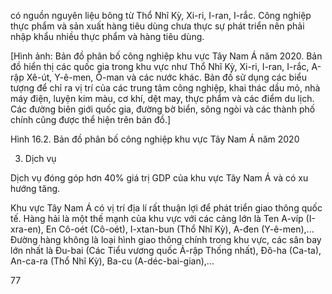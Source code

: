 có nguồn nguyên liệu bông từ Thổ Nhĩ Kỳ, Xi-ri, I-ran, I-rắc. Công nghiệp thực phẩm và sản xuất hàng tiêu dùng chưa thực sự phát triển nên phải nhập khẩu nhiều thực phẩm và hàng tiêu dùng.

[Hình ảnh: Bản đồ phân bố công nghiệp khu vực Tây Nam Á năm 2020. Bản đồ hiển thị các quốc gia trong khu vực như Thổ Nhĩ Kỳ, Xi-ri, I-ran, I-rắc, A-rập Xê-út, Y-ê-men, Ô-man và các nước khác. Bản đồ sử dụng các biểu tượng để chỉ ra vị trí của các trung tâm công nghiệp, khai thác dầu mỏ, nhà máy điện, luyện kim màu, cơ khí, dệt may, thực phẩm và các điểm du lịch. Các đường biên giới quốc gia, đường bờ biển, sông ngòi và các thành phố chính cũng được thể hiện trên bản đồ.]

Hình 16.2. Bản đồ phân bố công nghiệp khu vực Tây Nam Á năm 2020

3. Dịch vụ

Dịch vụ đóng góp hơn 40% giá trị GDP của khu vực Tây Nam Á và có xu hướng tăng.

Khu vực Tây Nam Á có vị trí địa lí rất thuận lợi để phát triển giao thông quốc tế. Hàng hải là một thế mạnh của khu vực với các cảng lớn là Ten A-víp (I-xra-en), En Cô-oét (Cô-oét), I-xtan-bun (Thổ Nhĩ Kỳ), A-đen (Y-ê-men),... Đường hàng không là loại hình giao thông chính trong khu vực, các sân bay lớn nhất là Đu-bai (Các Tiểu vương quốc Ả-rập Thống nhất), Đô-ha (Ca-ta), An-ca-ra (Thổ Nhĩ Kỳ), Ba-cu (A-déc-bai-gian),...

77